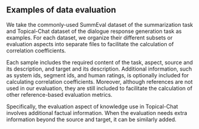 ## Examples of data evaluation

We take the commonly-used SummEval dataset of the summarization task and Topical-Chat dataset of the dialogue response generation task as examples. For each dataset, we organize their different subsets or evaluation aspects into separate files to facilitate the calculation of correlation coefficients. 

Each sample includes the required content of the task, aspect, source and its description, and target and its description. Additional information, such as system ids, segment ids, and human ratings, is optionally included for calculating correlation coefficients. Moreover, although references are not used in our evaluation, they are still included to facilitate the calculation of other reference-based evaluation metrics.

Specifically, the evaluation aspect of knowledge use in Topical-Chat involves additional factual information. When the evaluation needs extra information beyond the source and target, it can be similarly added.
